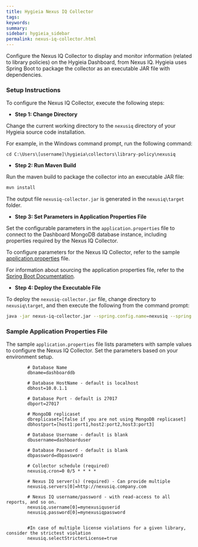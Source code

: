 ```yaml
---
title: Hygieia Nexus IQ Collector
tags:
keywords:
summary:
sidebar: hygieia_sidebar
permalink: nexus-iq-collector.html
---
```


Configure the Nexus IQ Collector to display and monitor information (related to library policies) on the Hygieia Dashboard, from Nexus IQ. Hygieia uses Spring Boot to package the collector as an executable JAR file with dependencies.

### Setup Instructions

To configure the Nexus IQ Collector, execute the following steps:

*   **Step 1: Change Directory**

Change the current working directory to the `nexusiq` directory of your Hygieia source code installation.

For example, in the Windows command prompt, run the following command:

```
cd C:\Users\[username]\hygieia\collectors\library-policy\nexusiq
```

*   **Step 2: Run Maven Build**

Run the maven build to package the collector into an executable JAR file:

```bash
mvn install
```

The output file `nexusiq-collector.jar` is generated in the `nexusiq\target` folder.

*   **Step 3: Set Parameters in Application Properties File**

Set the configurable parameters in the `application.properties` file to connect to the Dashboard MongoDB database instance, including properties required by the Nexus IQ Collector.

To configure parameters for the Nexus IQ Collector, refer to the sample [application.properties](#sample-application-properties-file) file.

For information about sourcing the application properties file, refer to the [Spring Boot Documentation](http://docs.spring.io/spring-boot/docs/current-SNAPSHOT/reference/htmlsingle/#boot-features-external-config-application-property-files).

*   **Step 4: Deploy the Executable File**

To deploy the `nexusiq-collector.jar` file, change directory to `nexusiq\target`, and then execute the following from the command prompt:

```bash
java -jar nexus-iq-collector.jar --spring.config.name=nexusiq --spring.config.location=[path to application.properties file]
```

### Sample Application Properties File

The sample `application.properties` file lists parameters with sample values to configure the Nexus IQ Collector. Set the parameters based on your environment setup.

```properties
		# Database Name
		dbname=dashboarddb

		# Database HostName - default is localhost
		dbhost=10.0.1.1

		# Database Port - default is 27017
		dbport=27017

		# MongoDB replicaset
		dbreplicaset=[false if you are not using MongoDB replicaset]
		dbhostport=[host1:port1,host2:port2,host3:port3]

		# Database Username - default is blank
		dbusername=dashboarduser

		# Database Password - default is blank
		dbpassword=dbpassword

		# Collector schedule (required)
		nexusiq.cron=0 0/5 * * * *

		# Nexus IQ server(s) (required) - Can provide multiple
		nexusiq.servers[0]=http://nexusiq.company.com

		# Nexus IQ username/password - with read-access to all reports, and so on.
		nexusiq.username[0]=mynexusiquserid
		nexusiq.password[0]=mynexusiqpassword


		#In case of multiple license violations for a given library, consider the strictest violation
		nexusiq.selectStricterLicense=true
```		

